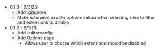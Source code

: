 - 0.1.3 - 9/3/23:
  - Add .gitignore
  - Make extension use the options values when selecting sites to filter and extensions to disable
- 0.1.2 - 9/1/23:
    - Add .editorconfig
    - Add Options page
        - Allows user to choose which extensions should be disabled

